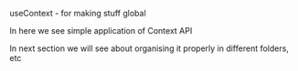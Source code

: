 useContext - for making stuff global

In here we see simple application of Context API

In next section we will see about organising it properly in different folders, etc